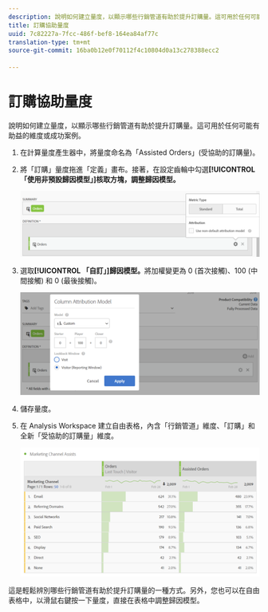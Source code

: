 ```yaml
---
description: 說明如何建立量度，以顯示哪些行銷管道有助於提升訂購量。這可用於任何可能有助益的維度或成功案例。
title: 訂購協助量度
uuid: 7c82227a-7fcc-486f-bef8-164ea84af77c
translation-type: tm+mt
source-git-commit: 16ba0b12e0f70112f4c10804d0a13c278388ecc2

---
```



# 訂購協助量度

說明如何建立量度，以顯示哪些行銷管道有助於提升訂購量。這可用於任何可能有助益的維度或成功案例。

1. 在計算量度產生器中，將量度命名為「Assisted Orders」(受協助的訂購量)。
1. 將「訂購」量度拖進「定義」畫布。接著，在設定齒輪中勾選&#x200B;**[!UICONTROL 「使用非預設歸因模型」]核取方塊，調整歸因模型。**

   ![](assets/attr-model.png)

1. 選取&#x200B;**[!UICONTROL 「自訂」]歸因模型。**&#x200B;將加權變更為 0 (首次接觸)、100 (中間接觸) 和 0 (最後接觸)。

   ![](assets/custom-attr-model.png)

1. 儲存量度。
1. 在 Analysis Workspace 建立自由表格，內含「行銷管道」維度、「訂購」和全新「受協助的訂購量」維度。

   ![](assets/mktg-channel-assists.png)

這是輕鬆辨別哪些行銷管道有助於提升訂購量的一種方式。另外，您也可以在自由表格中，以滑鼠右鍵按一下量度，直接在表格中調整歸因模型。
